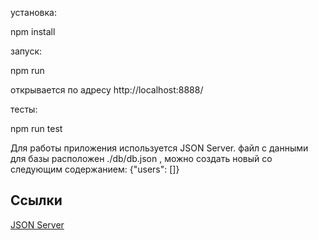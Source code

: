 
установка:

  npm install

запуск:

  npm run
  
  открывается по адресу  http://localhost:8888/  
  
тесты:

  npm run test



Для работы приложения используется JSON Server.
файл с данными для базы расположен ./db/db.json ,
можно создать новый со следующим содержанием: {"users": []}
 

   

## Ссылки
[JSON Server](https://github.com/typicode/json-server)

